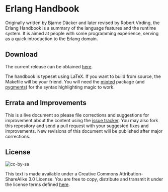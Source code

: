 # Erlang Handbook

Originally written by Bjarne Däcker and later revised by Robert Virding, the Erlang Handbook is a summary of the language features and the runtime system. It is aimed at people with some programming experience, serving as a quick introduction to the Erlang domain.


## Download
The current release can be obtained [here][release].

The handbook is typeset using LaTeX. If you want to build from source, the Makefile will be your friend. You will need the [minted] package (and [pygments]) for the syntax highlighting magic to work.


## Errata and Improvements

This is a live document so please file corrections and suggestions for improvement about the content using the [issue tracker]. You may also fork this repository and send a pull request with your suggested fixes and improvements. New revisions of this document will be published after major corrections.


## License

![cc-by-sa](http://i.creativecommons.org/l/by-sa/3.0/88x31.png)

This text is made available under a Creative Commons Attribution-ShareAlike 3.0 License. You are free to copy, distribute and transmit it under the license terms defined [here][cc-license].



[release]: https://github.com/esl/erlang-handbook/raw/master/output/ErlangHandbook.pdf
[pygments]: http://pygments.org/
[minted]: https://github.com/gpoore/minted
[issue tracker]: https://github.com/esl/erlang-handbook/issues
[cc-license]: http://creativecommons.org/licenses/by-sa/3.0
